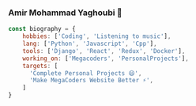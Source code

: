 ###  Amir Mohammad Yaghoubi 👋
```js
const biography = {
    hobbies: ['Coding', 'Listening to music'],
    lang: ['Python', 'Javascript', 'Cpp'],
    tools: ['Django', 'React', 'Redux', 'Docker'],
    working_on: ['Megacoders', 'PersonalProjects'],
    targets: [
      'Complete Personal Projects 😄',
      'Make MegaCoders Website Better ⚡',
    ]
}
```
<!--
**Amir-Mohamad/Amir-Mohamad** is a ✨ _special_ ✨ repository because its `README.md` (this file) appears on your GitHub profile.

Here are some ideas to get you started:

- 🔭 I’m currently working on ...
- 🌱 I’m currently learning ...
- 👯 I’m looking to collaborate on ...
- 🤔 I’m looking for help with ...
- 💬 Ask me about ...
- 📫 How to reach me: ...
- 😄 Pronouns: ...
- ⚡ Fun fact: ...
-->

